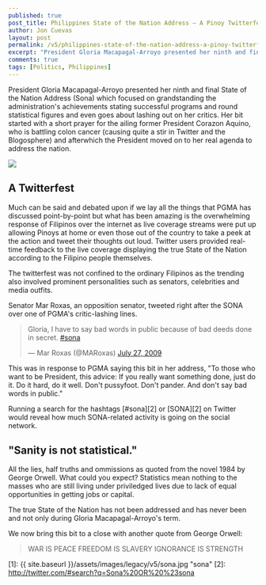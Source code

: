 ```yaml
---
published: true
post_title: Philippines State of the Nation Address – A Pinoy Twitterfest
author: Jon Cuevas
layout: post
permalink: /v5/philippines-state-of-the-nation-address-a-pinoy-twitterfest/
excerpt: "President Gloria Macapagal-Arroyo presented her ninth and final State of the Nation Address (Sona) which focused on grandstanding the administration's achievements stating successful programs and round statistical figures and even goes about lashing out on her critics. Her bit started with a short prayer for the ailing former President Corazon Aquino, who is battling colon cancer  (causing quite a stir in Twitter and the Blogosphere) and afterwhich the President moved on to her real agenda to address the nation."
comments: true
tags: [Politics, Philippines]
---
```

<p class="lead">President Gloria Macapagal-Arroyo presented her ninth and final State of the Nation Address (Sona) which focused on grandstanding the administration's achievements stating successful programs and round statistical figures and even goes about lashing out on her critics. Her bit started with a short prayer for the ailing former President Corazon Aquino, who is battling colon cancer  (causing quite a stir in Twitter and the Blogosphere) and afterwhich the President moved on to her real agenda to address the nation.</p>

<div class="offgrid-left"><img src="{{ site.baseurl }}/assets/images/legacy/v5/sona.jpg"></div>

## A Twitterfest

Much can be said and debated upon if we lay all the things that PGMA has discussed point-by-point but what has been amazing is the overwhelming response of Filipinos over the internet as live coverage streams were put up allowing Pinoys at home or even those out of the country to take a peek at the action and tweet their thoughts out loud. Twitter users provided real-time feedback to the live coverage displaying the true State of the Nation according to the Filipino people themselves.

The twitterfest was not confined to the ordinary Filipinos as the trending also involved prominent personalities such as senators, celebrities and media outfits.

Senator Mar Roxas, an opposition senator, tweeted right after the SONA over one of  PGMA's critic-lashing lines.

<blockquote class="twitter-tweet" lang="en"><p>Gloria, I have to say bad words in public because of bad deeds done in secret. <a href="https://twitter.com/search?q=%23sona&amp;src=hash">#sona</a></p>&mdash; Mar Roxas (@MARoxas) <a href="https://twitter.com/MARoxas/statuses/2867765779">July 27, 2009</a></blockquote>
<script async src="//platform.twitter.com/widgets.js" charset="utf-8"></script>

This was in response to PGMA saying this bit in her address, "To those who want to be President, this advice: If you really want something done, just do it. Do it hard, do it well. Don't pussyfoot. Don't pander. And don't say bad words in public."

Running a search for the hashtags [#sona][2] or [SONA][2] on Twitter would reveal how much SONA-related activity is going on the social network.

## "Sanity is not statistical."

All the lies, half truths and ommissions as quoted from the novel 1984 by George Orwell. What could you expect? Statistics mean nothing to the masses who are still living under priviledged lives due to lack of equal opportunities in getting jobs or capital.

The true State of the Nation has not been addressed and has never been and not only during Gloria Macapagal-Arroyo's term.

We now bring this bit to a close with another quote from George Orwell:

<blockquote>
	<p class="lead">
	WAR IS PEACE
	FREEDOM IS SLAVERY
	IGNORANCE IS STRENGTH		
	</p>
</blockquote>

[1]: {{ site.baseurl }}/assets/images/legacy/v5/sona.jpg "sona"
[2]: http://twitter.com/#search?q=Sona%20OR%20%23sona
  